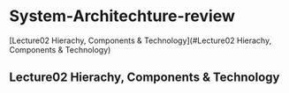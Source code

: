 # System-Architechture-review
[Lecture02 Hierachy, Components & Technology](#Lecture02 Hierachy, Components & Technology)


## Lecture02 Hierachy, Components & Technology

